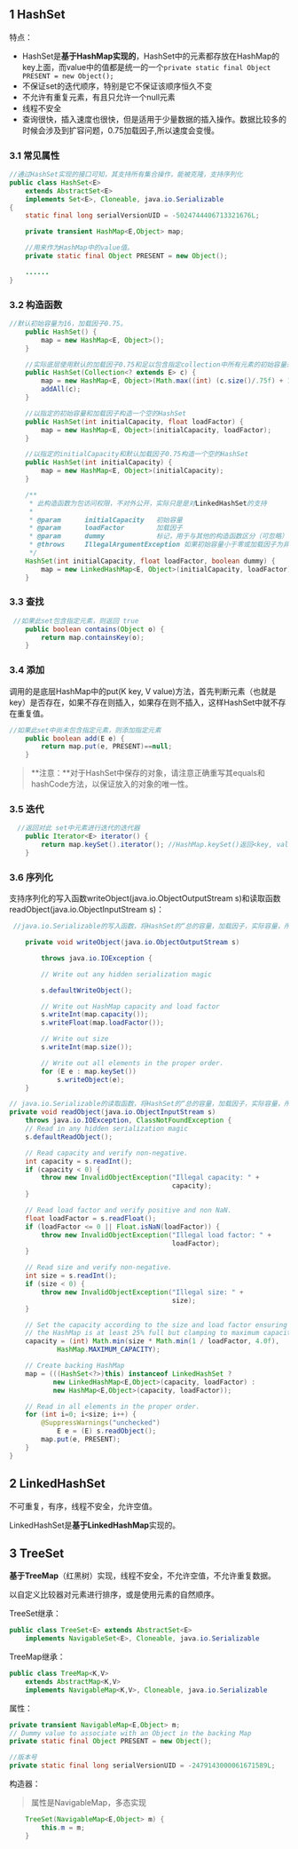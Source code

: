 ## 1 HashSet

特点：

- HashSet是**基于HashMap实现的**，HashSet中的元素都存放在HashMap的key上面，而value中的值都是统一的一个`private static final Object PRESENT = new Object();`
- 不保证set的迭代顺序，特别是它不保证该顺序恒久不变
- 不允许有重复元素，有且只允许一个null元素
- 线程不安全
- 查询很快，插入速度也很快，但是适用于少量数据的插入操作。数据比较多的时候会涉及到扩容问题，0.75加载因子,所以速度会变慢。





### 3.1 常见属性

```java
//通过HashSet实现的接口可知，其支持所有集合操作，能被克隆，支持序列化
public class HashSet<E>
    extends AbstractSet<E>
    implements Set<E>, Cloneable, java.io.Serializable
{
    static final long serialVersionUID = -5024744406713321676L;

    private transient HashMap<E,Object> map;

    //用来作为HashMap中的value值。
    private static final Object PRESENT = new Object();

    ......
}
```



### 3.2 构造函数

```java
//默认初始容量为16，加载因子0.75。
    public HashSet() {
        map = new HashMap<E, Object>();
    }

    //实际底层使用默认的加载因子0.75和足以包含指定collection中所有元素的初始容量来创建一个HashMap。
    public HashSet(Collection<? extends E> c) {
        map = new HashMap<E, Object>(Math.max((int) (c.size()/.75f) + 1, 16));
        addAll(c); 
    }

    //以指定的初始容量和加载因子构造一个空的HashSet
    public HashSet(int initialCapacity, float loadFactor) {
        map = new HashMap<E, Object>(initialCapacity, loadFactor);
    }

    //以指定的initialCapacity和默认加载因子0.75构造一个空的HashSet
    public HashSet(int initialCapacity) {
        map = new HashMap<E, Object>(initialCapacity);
    }

    /**
     * 此构造函数为包访问权限，不对外公开，实际只是是对LinkedHashSet的支持
     * 
     * @param      initialCapacity   初始容量
     * @param      loadFactor        加载因子
     * @param      dummy             标记，用于与其他的构造函数区分（可忽略）
     * @throws     IllegalArgumentException 如果初始容量小于零或加载因子为非正数
     */
    HashSet(int initialCapacity, float loadFactor, boolean dummy) {
        map = new LinkedHashMap<E, Object>(initialCapacity, loadFactor);
    }
```



### 3.3 查找

```java
 //如果此set包含指定元素，则返回 true
    public boolean contains(Object o) {
        return map.containsKey(o);
    }
```



### 3.4 添加

调用的是底层HashMap中的put(K key, V value)方法，首先判断元素（也就是key）是否存在，如果不存在则插入，如果存在则不插入，这样HashSet中就不存在重复值。 

```java
//如果此set中尚未包含指定元素，则添加指定元素
    public boolean add(E e) {
        return map.put(e, PRESENT)==null;
    }
```

> **注意：**对于HashSet中保存的对象，请注意正确重写其equals和hashCode方法，以保证放入的对象的唯一性。 

### 

### 3.5 迭代

```java
  //返回对此 set中元素进行迭代的迭代器
    public Iterator<E> iterator() {
        return map.keySet().iterator(); //HashMap.keySet()返回<key, value>对中的key集
    }
```



### 3.6 序列化

支持序列化的写入函数writeObject(java.io.ObjectOutputStream s)和读取函数readObject(java.io.ObjectInputStream s)： 



```java
 //java.io.Serializable的写入函数，将HashSet的“总的容量，加载因子，实际容量，所有的元素”都写入到输出流中

    private void writeObject(java.io.ObjectOutputStream s)

        throws java.io.IOException {

        // Write out any hidden serialization magic

        s.defaultWriteObject();

        // Write out HashMap capacity and load factor
    	s.writeInt(map.capacity());
   	 	s.writeFloat(map.loadFactor());

    	// Write out size
   	 	s.writeInt(map.size());

    	// Write out all elements in the proper order.
    	for (E e : map.keySet())
        	s.writeObject(e);
	}

// java.io.Serializable的读取函数，将HashSet的“总的容量，加载因子，实际容量，所有的元素”依次读出
private void readObject(java.io.ObjectInputStream s)
    throws java.io.IOException, ClassNotFoundException {
    // Read in any hidden serialization magic
    s.defaultReadObject();

    // Read capacity and verify non-negative.
    int capacity = s.readInt();
    if (capacity < 0) {
        throw new InvalidObjectException("Illegal capacity: " +
                                         capacity);
    }

    // Read load factor and verify positive and non NaN.
    float loadFactor = s.readFloat();
    if (loadFactor <= 0 || Float.isNaN(loadFactor)) {
        throw new InvalidObjectException("Illegal load factor: " +
                                         loadFactor);
    }

    // Read size and verify non-negative.
    int size = s.readInt();
    if (size < 0) {
        throw new InvalidObjectException("Illegal size: " +
                                         size);
    }

    // Set the capacity according to the size and load factor ensuring that
    // the HashMap is at least 25% full but clamping to maximum capacity.
    capacity = (int) Math.min(size * Math.min(1 / loadFactor, 4.0f),
            HashMap.MAXIMUM_CAPACITY);

    // Create backing HashMap
    map = (((HashSet<?>)this) instanceof LinkedHashSet ?
           new LinkedHashMap<E,Object>(capacity, loadFactor) :
           new HashMap<E,Object>(capacity, loadFactor));

    // Read in all elements in the proper order.
    for (int i=0; i<size; i++) {
        @SuppressWarnings("unchecked")
            E e = (E) s.readObject();
        map.put(e, PRESENT);
    }
}
```


## 2 LinkedHashSet

不可重复，有序，线程不安全，允许空值。

LinkedHashSet是**基于LinkedHashMap**实现的。



## 3 TreeSet

**基于TreeMap**（红黑树）实现，线程不安全，不允许空值，不允许重复数据。

以自定义比较器对元素进行排序，或是使用元素的自然顺序。

 TreeSet继承：

```java
public class TreeSet<E> extends AbstractSet<E>
    implements NavigableSet<E>, Cloneable, java.io.Serializable
```

TreeMap继承：

```java
public class TreeMap<K,V>
    extends AbstractMap<K,V>
    implements NavigableMap<K,V>, Cloneable, java.io.Serializable
```

属性：

```java
private transient NavigableMap<E,Object> m;
// Dummy value to associate with an Object in the backing Map
private static final Object PRESENT = new Object();

//版本号
private static final long serialVersionUID = -2479143000061671589L;
```
构造器：

> 属性是NavigableMap，多态实现

```java
    TreeSet(NavigableMap<E,Object> m) {
        this.m = m;
    }
```


